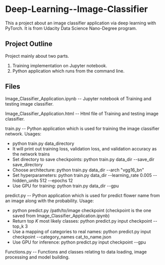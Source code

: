 # Deep-Learning--Image-Classifier
This a project about an image classifier application via deep learning with PyTorch. It is from Udacity Data Science Nano-Degree program.

## Project Outline
Project mainly about two parts.
1) Training implementation on Jupyter notebook.
2) Python application which runs from the command line.

## Files

Image_Classifier_Application.ipynb -- Jupyter notebook of Training and testing image classifier.

Image_Classifier_Application.html  -- Html file of Training and testing image classifier.

train.py -- Python application which is used for training the image classifier network.
Usages:
* python train.py data_directory
* It will print out training loss, validation loss, and validation accuracy as the network trains
* Set directory to save checkpoints: python train.py data_dir --save_dir save_directory
* Choose architecture: python train.py data_dir --arch "vgg16_bn"
* Set hyperparameters: python train.py data_dir --learning_rate 0.005 --hidden_units 512 --epochs 12
* Use GPU for training: python train.py data_dir --gpu

predict.py -- Python application which is used for predict flower name from an image along with the probability.
Usage:
* python predict.py /path/to/image checkpoint (checkpoint is the one saved from Image_Classifier_Application.ipynb)
* Return top $K$ most likely classes: python predict.py input checkpoint --top_k 3
* Use a mapping of categories to real names: python predict.py input checkpoint --category_names cat_to_name.json
* Use GPU for inference: python predict.py input checkpoint --gpu

Functions.py -- Functions and classes relating to data loading, image processing and model building.

